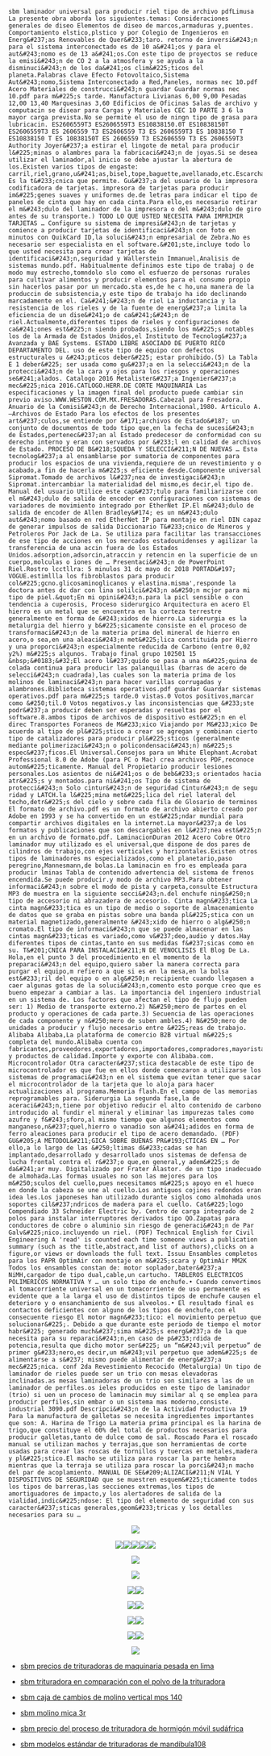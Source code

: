 
```
sbm laminador universal para producir riel tipo de archivo pdfLimusa La presente obra aborda los siguientes.temas: Consideraciones generales de diseo Elementos de diseo de marcos,armaduras y,puentes. Comportamiento elstico,plstico y por Colegio de Ingenieros en Energ&#237;as Renovables de Quer&#233;taro. retorno de inversi&#243;n para el sistema interconectado es de 10 a&#241;os y para el aut&#243;nomo es de 13 a&#241;os.Con este tipo de proyectos se reduce la emisi&#243;n de CO 2 a la atmosfera y se ayuda a la disminuci&#243;n de los da&#241;os clim&#225;ticos del planeta.Palabras clave Efecto Fotovoltaico,Sistema Aut&#243;nomo,Sistema Interconectado a Red,Paneles, normas nec 10.pdf Acero Materiales de construcci&#243;n guardar Guardar normas nec 10.pdf para m&#225;s tarde. Manufactura Livianas 6,00 9,00 Pesadas 12,00 13,40 Marquesinas 3,60 Edificios de Oficinas Salas de archivo y computacin se disear para Cargas y Materiales CEC 10 PARTE 3 6 la mayor carga prevista.No se permite el uso de ningn tipo de grasa para lubricacin. ES2606559T3 ES2606559T3 ES10838150.0T ES10838150T ES2606559T3 ES 2606559 T3 ES2606559 T3 ES 2606559T3 ES 10838150 T ES10838150 T ES 10838150T ES 2606559 T3 ES2606559 T3 ES 2606559T3 Authority Joyer&#237;a estirar el lingote de metal para producir l&#225;minas o alambres para la fabricaci&#243;n de joyas.Si se desea utilizar el laminador,al inicio se debe ajustar la abertura de los.Existen varios tipos de engaste: carril,riel,grano,u&#241;as,bisel,tope,baguette,avellanado,etc.Escarchado Es la t&#233;cnica que permite. Gu&#237;a del usuario de la impresora codificadora de tarjetas. impresora de tarjetas para producir im&#225;genes suaves y uniformes de.de letras para indicar el tipo de paneles de cinta que hay en cada cinta.Para ello,es necesario retirar el m&#243;dulo del laminador de la impresora o del m&#243;dulo de giro antes de su transporte.) TODO LO QUE USTED NECESITA PARA IMPRIMIR TARJETAS … Configure su sistema de impresi&#243;n de tarjetas y comience a producir tarjetas de identificaci&#243;n con foto en minutos con QuikCard ID,la soluci&#243;n empresarial de Zebra.No es necesario ser especialista en el software.&#201;ste,incluye todo lo que usted necesita para crear tarjetas de identificaci&#243;n,seguridad y Wallerstein Immanuel,Analisis de sistemas mundo.pdf. Habitualmente definimos este tipo de trabaj o de modo muy estrecho,tomndolo slo como el esfuerzo de personas rurales para cultivar alimentos y producir elementos para el consumo propio sin hacerlos pasar por un mercado.sta es,de he c ho,una manera de la produccin de subsistencia,y este tipo de trabajo ha ido declinando marcadamente en el. Ca&#241;&#243;n de riel La inductancia y la resistencia de los rieles y de la fuente de energ&#237;a limita la eficiencia de un dise&#241;o de ca&#241;&#243;n de riel.Actualmente,diferentes tipos de rieles y configuraciones de ca&#241;ones est&#225;n siendo probados,siendo los m&#225;s notables los de la Armada de Estados Unidos,el Instituto de Tecnolog&#237;a Avanzada y BAE Systems. ESTADO LIBRE ASOCIADO DE PUERTO RICO DEPARTAMENTO DEL. uso de este tipo de equipo con defectos estructurales u &#243;pticos deber&#225; estar prohibido.(5) La Tabla E 1 deber&#225; ser usada como gu&#237;a en la selecci&#243;n de la protecci&#243;n de la cara y ojos para los riesgos y operaciones se&#241;alados. Catalogo 2016 Metalister&#237;a Ingenier&#237;a mec&#225;nica 2016.CATLOGO.HERR.DE CORTE MAQUINARIA Las especificaciones y la imagen final del producto puede cambiar sin previo aviso.WWW.WESTON.COM.MX.FRESADORAS.Cabezal para Fresadora. Anuario de la Comisi&#243;n de Derecho Internacional,1980. Articulo A.—Archivos de Estado Para los efectos de los presentes art&#237;culos,se entiende por &#171;archivos de Estado&#187; un conjunto de documentos de todo tipo que,en la fecha de sucesi&#243;n de Estados,pertenec&#237;an al Estado predecesor de conformidad con su derecho interno y eran con servados por &#233;l en calidad de archivos de Estado. PROCESO DE B&#218;SQUEDA Y SELECCI&#211;N DE NUEVAS … Esta tecnolog&#237;a al ensamblarse por sumatoria de componentes para producir los espacios de una vivienda,requiere de un revestimiento y o acabado,a fin de hacerla m&#225;s eficiente desde.Componente universal Sipromat.Tomado de archivos l&#237;nea de investigaci&#243;n Sipromat.intercambiar la materialidad del mismo,es decir,el tipo de. Manual del usuario Utilice este cap&#237;tulo para familiarizarse con el m&#243;dulo de salida de encoder en configuraciones con sistemas de variadores de movimiento integrado por EtherNet IP.El m&#243;dulo de salida de encoder de Allen Bradley&#174; es un m&#243;dulo aut&#243;nomo basado en red EtherNet IP para montaje en riel DIN capaz de generar impulsos de salida Diccionario T&#233;cnico de Mineros y Petroleros Por Jack de La. Se utiliza para facilitar las transacciones de ese tipo de acciones en los mercados estadounidenses y agilizar la transferencia de una accin fuera de los Estados Unidos.adsorption,adsorcin,atraccin y retencin en la superficie de un cuerpo,molculas o iones de … Presentaci&#243;n de PowerPoint Riel.Rostro lcctllra: 5 minulos 31 dc mayo dc 2018 PORTAD&#197; VOGUE.estimllla los fibroblastos para producir col&#225;gcno.glicosaminoglicanos y elastina.misma',responde la doctora antes dc dar con lina solilci&#243;n a&#250;n mcjor para mi tipo de piel.&quot;En mi opini&#243;n.para la picl sensible o con tendencia a cuperosis, Proceso siderurgico Arquitectura en acero El hierro es un metal que se encuentra en la corteza terrestre generalmente en forma de &#243;xidos de hierro.La siderurgia es la metalurgia del hierro y b&#225;sicamente consiste en el proceso de transformaci&#243;n de la materia prima del mineral de hierro en acero,o sea,en una aleaci&#243;n met&#225;lica constituida por Hierro y una proporci&#243;n especialmente reducida de Carbono (entre 0,02 y2%) m&#225;s algunos. Trabajo final grupo 102501 15 &nbsp;&#0183;&#32;El acero l&#237;quido se pasa a una m&#225;quina de colada continua para producir las palanquillas (barras de acero de selecci&#243;n cuadrada),las cuales son la materia prima de los molinos de laminaci&#243;n para hacer varillas corrugadas y alambrones.Biblioteca sistemas operativos.pdf guardar Guardar sistemas operativos.pdf para m&#225;s tarde.0 vistas.0 Votos positivos,marcar como &#250;til.0 Votos negativos.y las inconsistencias que &#233;ste podr&#237;a producir deben ser esperadas y resueltas por el software.8.ambos tipos de archivos de dispositivo est&#225;n en el direc Transportes Foraneos de M&#233;xico Viajando por M&#233;xico De acuerdo al tipo de pl&#225;stico a crear se agregan y combinan cierto tipo de catalizadores para producir pl&#225;sticos (generalmente mediante polimerizaci&#243;n o policondensaci&#243;n) m&#225;s espec&#237;ficos.El Universal.Consejos para un White Elephant.Acrobat Professional 8.0 de Adobe (para PC o Mac) crea archivos PDF,reconoce autom&#225;ticamente. Manual del Propietario producir lesiones personales.Los asientos de ni&#241;os o de beb&#233;s orientados hacia atr&#225;s y montados.para ni&#241;os Tipo de sistema de protecci&#243;n Solo cintur&#243;n de seguridad Cintur&#243;n de segu ridad y LATCH.la l&#225;mina met&#225;lica del riel lateral del techo,detr&#225;s del cielo y sobre cada fila de Glosario de terminos El formato de archivo.pdf es un formato de archivo abierto creado por Adobe en 1993 y se ha convertido en un est&#225;ndar mundial para compartir archivos digitales en la internet.La mayor&#237;a de los formatos y publicaciones que son descargables en l&#237;nea est&#225;n en un archivo de formato.pdf. LaminacionDuran 2012 Acero Cobre Otro laminador muy utilizado es el universal,que dispone de dos pares de cilindros de trabajo,con ejes verticales y horizontales.Existen otros tipos de laminadores ms especializados,como el planetario,paso peregrino,Mannesmann,de bolas.La laminacin en fro es empleada para producir lminas Tabla de contenido advertencia del sistema de frenos encendida.Se puede producir.y modo de archivo MP3.Para obtener informaci&#243;n sobre el modo de pista y carpeta,consulte Estructura MP3 de muestra en la siguiente secci&#243;n.del enchufe ning&#250;n tipo de accesorio ni abrazadera de accesorio. Cinta magn&#233;tica La cinta magn&#233;tica es un tipo de medio o soporte de almacenamiento de datos que se graba en pistas sobre una banda pl&#225;stica con un material magnetizado,generalmente &#243;xido de hierro o alg&#250;n cromato.El tipo de informaci&#243;n que se puede almacenar en las cintas magn&#233;ticas es variado,como v&#237;deo,audio y datos.Hay diferentes tipos de cintas,tanto en sus medidas f&#237;sicas como en su. T&#201;CNICA PARA INSTALACI&#211;N DE VENOCLISIS El Blog De La. Hola,en el punto 3 del procedimiento en el momento de la preparaci&#243;n del equipo,quiero saber la manera correcta para purgar el equipo,m refiero a que si es en la mesa,en la bolsa est&#233;ril del equipo o en alg&#250;n recipiente cuando llegasen a caer algunas gotas de la soluci&#243;n,comento esto porque creo que es bueno empezar a cambiar a las. La importancia del ingeniero industrial en un sistema de. Los factores que afectan el tipo de flujo pueden ser: 1) Medio de transporte externo.2) N&#250;mero de partes en el producto y operaciones de cada parte.3) Secuencia de las operaciones de cada componente y n&#250;mero de suben ambles.4) N&#250;mero de unidades a producir y flujo necesario entre &#225;reas de trabajo. Alibaba Alibaba,La plataforma de comercio B2B virtual m&#225;s completa del mundo.Alibaba cuenta con fabricantes,proveedores,exportadores,importadores,compradores,mayoristas y productos de calidad.Importe y exporte con Alibaba.com. Microcontrolador Otra caracter&#237;stica destacable de este tipo de microcontrolador es que fue en ellos donde comenzaron a utilizarse los sistemas de programaci&#243;n en el sistema que evitan tener que sacar el microcontrolador de la tarjeta que lo aloja para hacer actualizaciones al programa.Memoria flash.En el campo de las memorias reprogramables para. Siderurgia La segunda fase,la de aceraci&#243;n,tiene por objetivo reducir el alto contenido de carbono introducido al fundir el mineral y eliminar las impurezas tales como azufre y f&#243;sforo,al mismo tiempo que algunos elementos como manganeso,n&#237;quel,hierro o vanadio son a&#241;adidos en forma de ferro aleaciones para producir el tipo de acero demandado. (PDF) GU&#205;A METODOL&#211;GICA SOBRE BUENAS PR&#193;CTICAS EN … Por ello,a lo largo de las &#250;ltimas d&#233;cadas se han implantado,desarrollado y desarrollado unos sistemas de defensa de lucha frontal contra el r&#237;o que,en general,y adem&#225;s de da&#241;ar muy. Digitalizado por Frater Alastor. de un tipo inadecuado de almohada.Las formas usuales no son las mejores para los m&#250;sculos del cuello,pues necesitamos m&#225;s apoyo en el hueco en donde la cabeza se une al cuello.Los antiguos cojines redondos eran idea les.Los japoneses han utilizado durante siglos como almohada unos soportes cil&#237;ndricos de madera para el cuello. Cat&#225;logo Compendiado 33 Schneider Electric by. Centro de carga integrado de 2 polos para instalar interruptores derivados tipo QO.Zapatas para conductores de cobre o aluminio sin riesgo de generaci&#243;n de Par Galv&#225;nico.incluyendo un riel. (PDF) Technical English for Civil Engineering A 'read' is counted each time someone views a publication summary (such as the title,abstract,and list of authors),clicks on a figure,or views or downloads the full text. Issuu Ensambles completos para los PAPR OptimAir con montaje en m&#225;scara y OptimAir MM2K Todos los ensambles constan de: motor soplador,bater&#237;a NiMH,cargador de tipo dual,cable,un cartucho. TABLEROS ELECTRICOS POLIMERICOS NORMATIVA Y … un solo tipo de enchufe.• Cuando convertimos al tomacorriente universal en un tomacorriente de uso permanente es evidente que a la larga el uso de distintos tipos de enchufe causen el deterioro y o ensanchamiento de sus alveolos.• El resultado final es contactos deficientes con alguno de los tipos de enchufe,con el consecuente riesgo El motor magn&#233;tico: el movimiento perpetuo que solucionar&#225;. Debido a que durante este periodo de tiempo el motor habr&#225; generado much&#237;sima m&#225;s energ&#237;a de la que necesita para su reparaci&#243;n,en caso de p&#233;rdida de potencia,resulta que dicho motor ser&#225; un “m&#243;vil perpetuo” de primer g&#233;nero,es decir,un m&#243;vil perpetuo que adem&#225;s de alimentarse a s&#237; mismo puede alimentar de energ&#237;a mec&#225;nica. conf 2da Revestimiento Recocido (Metalurgia) Un tipo de laminador de rieles puede ser un trio con mesas elevadoras inclinadas.as mesas laminadoras de un trio son similares a las de un laminador de perfiles.os ieles producidos en este tipo de laminador (trio) si uen un proceso de laminacin muy similar al q se emplea para producir perfiles,sin embar o un sistema mas moderno,consiste. industrial 3090.pdf Descripci&#243;n de la Actividad Productiva 19 Para la manufactura de galletas se necesita ingredientes importantes que son: A. Harina de Trigo La materia prima principal es la harina de trigo,que constituye el 60% del total de productos necesarios para producir galletas,tanto de dulce como de sal. Roscado Para el roscado manual se utilizan machos y terrajas,que son herramientas de corte usadas para crear las roscas de tornillos y tuercas en metales,madera y pl&#225;stico.El macho se utiliza para roscar la parte hembra mientras que la terraja se utiliza para roscar la porci&#243;n macho del par de acoplamiento. MANUAL DE SE&#209;ALIZACI&#211;N VIAL Y DISPOSITIVOS DE SEGURIDAD que se muestren esquem&#225;ticamente todos los tipos de barreras,las secciones extremas,los tipos de amortiguadores de impacto,y los alertadores de salida de la vialidad,indic&#225;ndose: El tipo del elemento de seguridad con sus caracter&#237;sticas generales,geom&#233;tricas y los detalles necesarios para su … 
```

<div align="center">

<a href="https://es-crusher.shibang-china.com/github&k=sbm+laminador+universal+para+producir+riel+tipo+de+archivo+pdf"><img src="https://static.shibang-china.com/es/crusher/logo.jpg"></a>

<a href="https://es-crusher.shibang-china.com/github&k=sbm+laminador+universal+para+producir+riel+tipo+de+archivo+pdf"><img src="https://static.shibang-china.com/es/crusher/index.jpg"></a><a href="https://es-crusher.shibang-china.com/material.htmlgithub&k=sbm+laminador+universal+para+producir+riel+tipo+de+archivo+pdf"><img src="https://static.shibang-china.com/es/crusher/material.jpg"></a><a href="https://es-crusher.shibang-china.com/application.htmlgithub&k=sbm+laminador+universal+para+producir+riel+tipo+de+archivo+pdf"><img src="https://static.shibang-china.com/es/crusher/application.jpg"></a><a href="https://es-crusher.shibang-china.com/aboutus.htmlgithub&k=sbm+laminador+universal+para+producir+riel+tipo+de+archivo+pdf"><img src="https://static.shibang-china.com/es/crusher/aboutus.jpg"></a><a href="https://es-crusher.shibang-china.com/contact.htmlgithub&k=sbm+laminador+universal+para+producir+riel+tipo+de+archivo+pdf"><img src="https://static.shibang-china.com/es/crusher/contact.jpg"></a>

<a href="https://es-crusher.shibang-china.com/github&k=sbm+laminador+universal+para+producir+riel+tipo+de+archivo+pdf"><img src="https://static.shibang-china.com/es/crusher/banner.jpg"></a>

<a href="https://swt.shibang-china.com/github&k=sbm+laminador+universal+para+producir+riel+tipo+de+archivo+pdf"><img src="https://static.shibang-china.com/es/crusher/text.jpg"></a>

<a href="https://swt.shibang-china.com/github&k=sbm+laminador+universal+para+producir+riel+tipo+de+archivo+pdf"><img src="https://static.shibang-china.com/es/crusher/chat.jpg"></a><a href="https://es-crusher.shibang-china.com/contact.htmlgithub&k=sbm+laminador+universal+para+producir+riel+tipo+de+archivo+pdf"><img src="https://static.shibang-china.com/es/crusher/message.jpg"></a>

<a href="https://es-crusher.shibang-china.com/products/pe.htmlgithub&k=sbm+laminador+universal+para+producir+riel+tipo+de+archivo+pdf"><img src="https://static.shibang-china.com/es/crusher/pe.jpg"></a><a href="https://es-crusher.shibang-china.com/products/pf.htmlgithub&k=sbm+laminador+universal+para+producir+riel+tipo+de+archivo+pdf"><img src="https://static.shibang-china.com/es/crusher/pf.jpg"></a>

<a href="https://es-crusher.shibang-china.com/products/hpt.htmlgithub&k=sbm+laminador+universal+para+producir+riel+tipo+de+archivo+pdf"><img src="https://static.shibang-china.com/es/crusher/hpt.jpg"></a><a href="https://es-crusher.shibang-china.com/products/vsi.htmlgithub&k=sbm+laminador+universal+para+producir+riel+tipo+de+archivo+pdf"><img src="https://static.shibang-china.com/es/crusher/vsi.jpg"></a>

<a href="https://es-crusher.shibang-china.com/products/klv.htmlgithub&k=sbm+laminador+universal+para+producir+riel+tipo+de+archivo+pdf"><img src="https://static.shibang-china.com/es/crusher/klv.jpg"></a><a href="https://es-crusher.shibang-china.com/products/portable.htmlgithub&k=sbm+laminador+universal+para+producir+riel+tipo+de+archivo+pdf"><img src="https://static.shibang-china.com/es/crusher/portable.jpg"></a>

<a href="https://swt.shibang-china.com/github&k=sbm+laminador+universal+para+producir+riel+tipo+de+archivo+pdf"><img src="https://static.shibang-china.com/es/crusher/case.jpg"></a>

</div>


* [sbm precios de trituradoras de maquinaria pesada en lima](sbm%20precios%20de%20trituradoras%20de%20maquinaria%20pesada%20en%20lima.md)

* [sbm trituradora en comparación con el polvo de la trituradora](sbm%20trituradora%20en%20comparaci%C3%B3n%20con%20el%20polvo%20de%20la%20trituradora.md)

* [sbm caja de cambios de molino vertical mps 140](sbm%20caja%20de%20cambios%20de%20molino%20vertical%20mps%20140.md)

* [sbm molino mica 3r](sbm%20molino%20mica%203r.md)

* [sbm precio del proceso de trituradora de hormigón móvil sudáfrica](sbm%20precio%20del%20proceso%20de%20trituradora%20de%20hormig%C3%B3n%20m%C3%B3vil%20sud%C3%A1frica.md)

* [sbm modelos estándar de trituradoras de mandíbula108](sbm%20modelos%20est%C3%A1ndar%20de%20trituradoras%20de%20mand%C3%ADbula108.md)